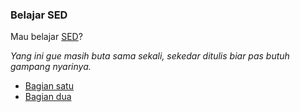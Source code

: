 ### Belajar SED

Mau belajar [SED](http://en.wikipedia.org/wiki/Sed)?

_Yang ini gue masih buta sama sekali, sekedar ditulis biar pas butuh gampang nyarinya._

* [Bagian satu](http://www.catonmat.net/blog/sed-one-liners-explained-part-one/)
* [Bagian dua](http://www.catonmat.net/blog/sed-one-liners-explained-part-two/)

<!-- {"time": "2009-01-05 12:00:01", "title": "Belajar SED"} -->
